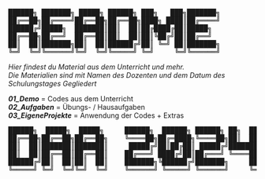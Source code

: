 <pre>
██████╗ ███████╗ █████╗ ██████╗ ███╗   ███╗███████╗
██╔══██╗██╔════╝██╔══██╗██╔══██╗████╗ ████║██╔════╝
██████╔╝█████╗  ███████║██║  ██║██╔████╔██║█████╗  
██╔══██╗██╔══╝  ██╔══██║██║  ██║██║╚██╔╝██║██╔══╝  
██║  ██║███████╗██║  ██║██████╔╝██║ ╚═╝ ██║███████╗
╚═╝  ╚═╝╚══════╝╚═╝  ╚═╝╚═════╝ ╚═╝     ╚═╝╚══════╝
</pre>

*Hier findest du Material aus dem Unterricht und mehr.*<br>
*Die Materialien sind mit Namen des Dozenten und dem Datum des Schulungstages Gegliedert*

***01_Demo*** = Codes aus dem Unterricht<br>
***02_Aufgaben*** = Übungs- / Hausaufgaben<br>
***03_EigeneProjekte*** = Anwendung der Codes + Extras<br>

<pre>
██████╗  █████╗  █████╗     ██████╗  ██████╗ ██████╗ ██╗  ██╗              ██████╗  ██████╗ ██████╗  ██████╗ 
██╔══██╗██╔══██╗██╔══██╗    ╚════██╗██╔═████╗╚════██╗██║  ██║              ╚════██╗██╔═████╗╚════██╗██╔════╝ 
██║  ██║███████║███████║     █████╔╝██║██╔██║ █████╔╝███████║    █████╗     █████╔╝██║██╔██║ █████╔╝███████╗ 
██║  ██║██╔══██║██╔══██║    ██╔═══╝ ████╔╝██║██╔═══╝ ╚════██║    ╚════╝    ██╔═══╝ ████╔╝██║██╔═══╝ ██╔═══██╗
██████╔╝██║  ██║██║  ██║    ███████╗╚██████╔╝███████╗     ██║              ███████╗╚██████╔╝███████╗╚██████╔╝
╚═════╝ ╚═╝  ╚═╝╚═╝  ╚═╝    ╚══════╝ ╚═════╝ ╚══════╝     ╚═╝              ╚══════╝ ╚═════╝ ╚══════╝ ╚═════╝ 
</pre>
